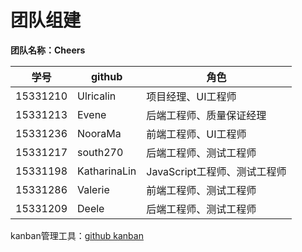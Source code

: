 # 团队组建

**团队名称：Cheers** 

学号|github|角色|
----|----|----|
15331210  |Ulricalin  |项目经理、UI工程师
15331213  |Evene  |后端工程师、质量保证经理
15331236  |NooraMa  |前端工程师、UI工程师
15331217  |south270  |后端工程师、测试工程师
15331198  |KatharinaLin  |JavaScript工程师、测试工程师
15331286  |Valerie  |前端工程师、测试工程师
15331209  |Deele  |后端工程师、测试工程师

kanban管理工具：[github kanban](https://github.com/orgs/E-Order/projects/1)
